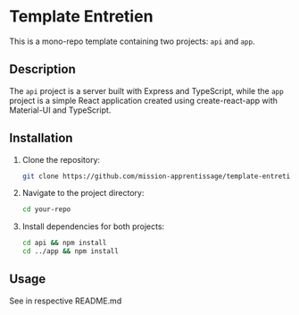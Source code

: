 # Template Entretien

This is a mono-repo template containing two projects: `api` and `app`.

## Description

The `api` project is a server built with Express and TypeScript, while the `app` project is a simple React application created using create-react-app with Material-UI and TypeScript.

## Installation

1. Clone the repository:
   ```bash
   git clone https://github.com/mission-apprentissage/template-entretien.git
   ```
2. Navigate to the project directory:
   ```bash
   cd your-repo
   ```
3. Install dependencies for both projects:
   ```bash
   cd api && npm install
   cd ../app && npm install
   ```

## Usage

See in respective README.md
